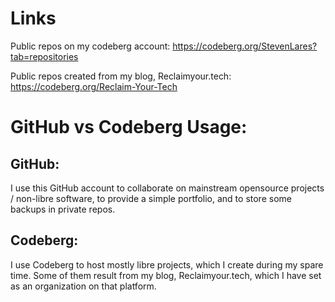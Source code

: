 # Links
Public repos on my codeberg account:
https://codeberg.org/StevenLares?tab=repositories

Public repos created from my blog, Reclaimyour.tech:
https://codeberg.org/Reclaim-Your-Tech

# GitHub vs Codeberg Usage:

## GitHub:
I use this GitHub account to collaborate on mainstream opensource projects / non-libre software, to provide a simple portfolio, and to store some backups in private repos.

## Codeberg:
I use Codeberg to host mostly libre projects, which I create during my spare time. 
Some of them result from my blog, Reclaimyour.tech, which I have set as an organization on that platform.

